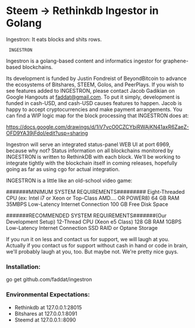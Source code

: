 # Steem -> Rethinkdb Ingestor in Golang

Ingestron:  It eats blocks and shits rows.

     INGESTRON
Ingestron is a golang-based content and informatics ingestor for graphene-based blockchains.  

Its development is funded by Justin Fondreist of BeyondBitcoin to advance the ecosystems of Bitshares, STEEM, Golos, and PeerPlays.  If you wish to see features added to
INGESTRON, please contact Jacob Gadikian on Google Hangouts at faddat@gmail.com.  To put it simply, development is funded
in cash-USD, and cash-USD causes features to happen.  Jacob is happy to accept cryptocurrencies and make payment arrangements.
You can find a WIP logic map for the block processing that INGESTRON does at:

https://docs.google.com/drawings/d/1iV7vcO0CZCYbiRWAjKN41axR6ZaeZ-OFD9YA39jFdoI/edit?usp=sharing

Ingestron will serve an integrated status-panel WEB UI at port 6969, because why not?  Status information on all blockchains
monitored by INGESTRON is written to RethinkDB with each block.  We'll be working to integrate tightly with the blockchain
itself in coming releases, hopefully going as far as using cgo for actual integration.

INGESTRON is a little like an old-school video game:

#######MINIMUM SYSTEM REQUIREMENTS#########
Eight-Threaded CPU (ex: Intel i7 or Xeon or Top-Class AMD.... OR POWER8)
64 GB RAM
35MBPS Low-Latency Internet Connection
100 GB Free Disk Space

#######RECOMMENDED SYSTEM REQUIREMENTS#######(Our Development Setup)
12-Thread CPU (Xeon e5 Class)
128 GB RAM
1GBPS Low-Latency Internet Connection
SSD RAID or Optane Storage

If you run it on less and contact us for support, we will laugh at you.  Actually if you contact us for support without
cash in hand or code in brain, we'll probably laugh at you, too.  But maybe not.  We're pretty nice guys.

### Installation:

go get github.com/faddat/ingestron


### Environmental Expectations:
* Rethinkdb at 127.0.0.1:28015
* Bitshares at 127.0.0.1:8091
* Steemd at 127.0.0.1::8090



